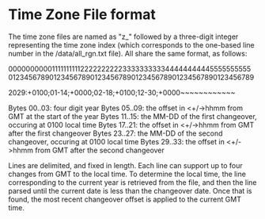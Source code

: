 # Time Zone File format

The time zone files are named as "z_" followed by a three-digit integer representing the time zone index
(which corresponds to the one-based line number in the /data/all_rgn.txt file).  All share the same format,
as follows:

000000000011111111112222222222333333333344444444445555555555
012345678901234567890123456789012345678901234567890123456789

2029:+0100;01-14;+0000;02-18;+0100;12-30;+0000~~~~~~~~~~~~

Bytes 00..03:  four digit year
Bytes 05..09:  the offset in <+/->hhmm from GMT at the start of the year
Bytes 11..15:  the MM-DD of the first changeover, occuring at 0100 local time
Bytes 17..21:  the offset in <+/->hhmm from GMT after the first changeover
Bytes 23..27:  the MM-DD of the second changeover, occuring at 0100 local time
Bytes 29..33:  the offset in <+/->hhmm from GMT after the second changeover

Lines are <CR><NL> delimited, and fixed in length.  Each line can support up to four changes from GMT to
the local time.  To determine the local time, the line corresponding to the current year is retrieved from
the file, and then the line parsed until the current date is less than the changeover date.  Once that is
found, the most recent changeover offset is applied to the current GMT time.
